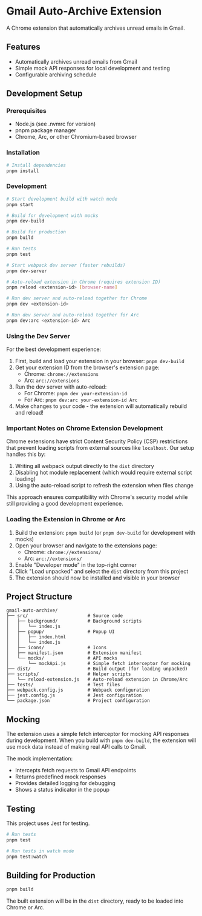 # Gmail Auto-Archive Extension

A Chrome extension that automatically archives unread emails in Gmail.

## Features

- Automatically archives unread emails from Gmail
- Simple mock API responses for local development and testing
- Configurable archiving schedule

## Development Setup

### Prerequisites

- Node.js (see .nvmrc for version)
- pnpm package manager
- Chrome, Arc, or other Chromium-based browser

### Installation

```bash
# Install dependencies
pnpm install
```

### Development

```bash
# Start development build with watch mode
pnpm start

# Build for development with mocks
pnpm dev-build

# Build for production
pnpm build

# Run tests
pnpm test

# Start webpack dev server (faster rebuilds)
pnpm dev-server

# Auto-reload extension in Chrome (requires extension ID)
pnpm reload <extension-id> [browser-name]

# Run dev server and auto-reload together for Chrome
pnpm dev <extension-id>

# Run dev server and auto-reload together for Arc
pnpm dev:arc <extension-id> Arc
```

### Using the Dev Server

For the best development experience:

1. First, build and load your extension in your browser: `pnpm dev-build`
2. Get your extension ID from the browser's extension page:
   - Chrome: `chrome://extensions`
   - Arc: `arc://extensions`
3. Run the dev server with auto-reload:
   - For Chrome: `pnpm dev your-extension-id`
   - For Arc: `pnpm dev:arc your-extension-id Arc`
4. Make changes to your code - the extension will automatically rebuild and reload!

### Important Notes on Chrome Extension Development

Chrome extensions have strict Content Security Policy (CSP) restrictions that prevent loading scripts from external sources like `localhost`. Our setup handles this by:

1. Writing all webpack output directly to the `dist` directory
2. Disabling hot module replacement (which would require external script loading)
3. Using the auto-reload script to refresh the extension when files change

This approach ensures compatibility with Chrome's security model while still providing a good development experience.

### Loading the Extension in Chrome or Arc

1. Build the extension: `pnpm build` (or `pnpm dev-build` for development with mocks)
2. Open your browser and navigate to the extensions page:
   - Chrome: `chrome://extensions/`
   - Arc: `arc://extensions/`
3. Enable "Developer mode" in the top-right corner
4. Click "Load unpacked" and select the `dist` directory from this project
5. The extension should now be installed and visible in your browser

## Project Structure

```
gmail-auto-archive/
├── src/                      # Source code
│   ├── background/           # Background scripts
│   │   └── index.js
│   ├── popup/                # Popup UI
│   │   ├── index.html
│   │   └── index.js
│   ├── icons/                # Icons
│   ├── manifest.json         # Extension manifest
│   └── mocks/                # API mocks
│       └── mockApi.js        # Simple fetch interceptor for mocking
├── dist/                     # Build output (for loading unpacked)
├── scripts/                  # Helper scripts
│   └── reload-extension.js   # Auto-reload extension in Chrome/Arc
├── tests/                    # Test files
├── webpack.config.js         # Webpack configuration
├── jest.config.js            # Jest configuration
└── package.json              # Project configuration
```

## Mocking

The extension uses a simple fetch interceptor for mocking API responses during development. When you build with `pnpm dev-build`, the extension will use mock data instead of making real API calls to Gmail.

The mock implementation:
- Intercepts fetch requests to Gmail API endpoints
- Returns predefined mock responses
- Provides detailed logging for debugging
- Shows a status indicator in the popup

## Testing

This project uses Jest for testing.

```bash
# Run tests
pnpm test

# Run tests in watch mode
pnpm test:watch
```

## Building for Production

```bash
pnpm build
```

The built extension will be in the `dist` directory, ready to be loaded into Chrome or Arc.
